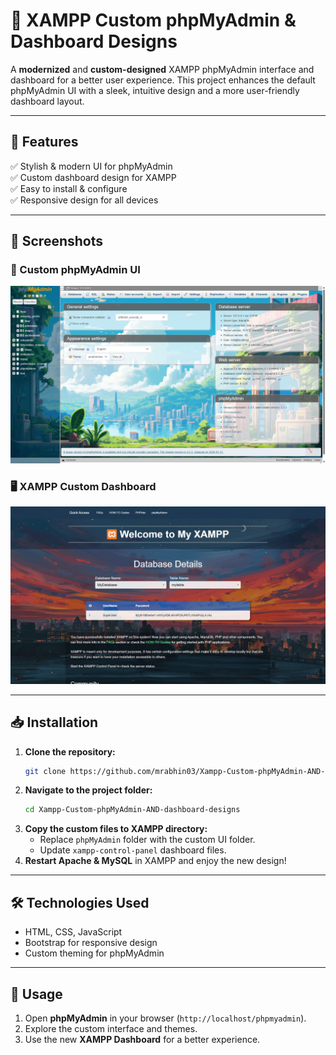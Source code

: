 # 🚀 XAMPP Custom phpMyAdmin & Dashboard Designs

A **modernized** and **custom-designed** XAMPP phpMyAdmin interface and dashboard for a better user experience. This project enhances the default phpMyAdmin UI with a sleek, intuitive design and a more user-friendly dashboard layout.

---

## 🌟 Features
✅ Stylish & modern UI for phpMyAdmin  
✅ Custom dashboard design for XAMPP  
✅ Easy to install & configure  
✅ Responsive design for all devices  

---

## 📸 Screenshots
### 🎨 Custom phpMyAdmin UI
![phpMyAdmin Custom UI](https://raw.githubusercontent.com/mrabhin03/Xampp-Custom-phpMyAdmin-AND-dashboard-designs/main/Screenshots/phpMyAdmin.png)

### 🖥️ XAMPP Custom Dashboard
![XAMPP Custom Dashboard](https://raw.githubusercontent.com/mrabhin03/Xampp-Custom-phpMyAdmin-AND-dashboard-designs/main/Screenshots/dashboard.png)

---

## 📥 Installation
1. **Clone the repository:**
   ```sh
   git clone https://github.com/mrabhin03/Xampp-Custom-phpMyAdmin-AND-dashboard-designs.git
   ```
2. **Navigate to the project folder:**
   ```sh
   cd Xampp-Custom-phpMyAdmin-AND-dashboard-designs
   ```
3. **Copy the custom files to XAMPP directory:**
   - Replace `phpMyAdmin` folder with the custom UI folder.
   - Update `xampp-control-panel` dashboard files.
4. **Restart Apache & MySQL** in XAMPP and enjoy the new design!

---

## 🛠️ Technologies Used
- HTML, CSS, JavaScript
- Bootstrap for responsive design
- Custom theming for phpMyAdmin

---

## 🎯 Usage
1. Open **phpMyAdmin** in your browser (`http://localhost/phpmyadmin`).
2. Explore the custom interface and themes.
3. Use the new **XAMPP Dashboard** for a better experience.

